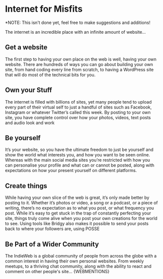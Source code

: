 # Internet for Misfits 

*NOTE: This isn't done yet, feel free to make suggestions and additions!

The internet is an incredible place with an infinite amount of website... 

## Get a website 
The first step to having your own place on the web is well, having your own website. There are hundreds of ways you can go about building your own site, from hand coding every line from scratch, to having a WordPress site that will do most of the technical bits for you.  

## Own your Stuff 
The internet is filled with billions of sites, yet many people tend to upload every part of their virtual self to just a handful of sites such as Facebook, Instagram or whatever Twitter’s called this week. By posting to your own site, you have complete control over how your photos, videos, text posts and audio look and work  

 

## Be yourself 
It’s your website, so you have the ultimate freedom to just be yourself and show the world what interests you, and how you want to be seen online. Whereas with the main social media sites you’re restricted with how you can personalise your profile and what can or cannot be posted, along with expectations on how your present yourself on different platforms.  

## Create things 
While having your own slice of the web is great, it’s only made better by posting to it. Whether it’s photos or video, a song or a podcast, or a piece of writing, there’s no expectation as to what you post, or what frequency you post. While it’s easy to get stuck in the trap of constantly perfecting your site, things truly come alive when you post your own creations for the world to see. Using tools like Bridgy also makes it possible to send your posts back to where your followers are, using POSSE 

## Be Part of a Wider Community 
The IndieWeb is a global community of people from across the globe with a common interest in having their own personal websites. From weekly meetups, to a thriving chat community, along with the ability to react and comment on other people's site… {WEBMENTIONS}  
